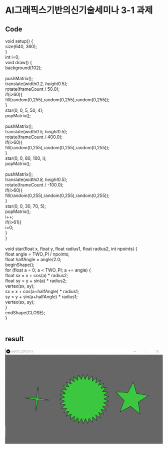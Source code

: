 # AI그래픽스기반의신기술세미나 3-1 과제
## Code

void setup() {<br>
  size(640, 360);<br>
}<br>
int i=0;<br>
void draw() {<br>
  background(102);<br>
  <br>
  pushMatrix();<br>
  translate(width*0.2, height*0.5);<br>
  rotate(frameCount / 50.0);<br>
  if(i>60){<br>
    fill(random(0,255),random(0,255),random(0,255));<br>
  }<br>
  star(0, 0, 5, 50, 4); <br>
  popMatrix();<br>
  <br>
  pushMatrix();<br>
  translate(width*0.5, height*0.5);<br>
  rotate(frameCount / 400.0);<br>
  if(i>60){<br>
    fill(random(0,255),random(0,255),random(0,255));<br>
  }<br>
  star(0, 0, 80, 100, i); <br>
  popMatrix();<br>
  <br>
  pushMatrix();<br>
  translate(width*0.8, height*0.5);<br>
  rotate(frameCount / -100.0);<br>
  if(i>60){<br>
    fill(random(0,255),random(0,255),random(0,255));<br>
  }<br>
  star(0, 0, 30, 70, 5); <br>
  popMatrix();<br>
  i++;<br>
  if(i>61){<br>
    i=0;<br>
  }<br>
}<br>
<br>
void star(float x, float y, float radius1, float radius2, int npoints) {<br>
  float angle = TWO_PI / npoints;<br>
  float halfAngle = angle/2.0;<br>
  beginShape();<br>
  for (float a = 0; a < TWO_PI; a += angle) {<br>
    float sx = x + cos(a) * radius2;<br>
    float sy = y + sin(a) * radius2;<br>
    vertex(sx, sy);<br>
    sx = x + cos(a+halfAngle) * radius1;<br>
    sy = y + sin(a+halfAngle) * radius1;<br>
    vertex(sx, sy);<br>
  }<br>
  endShape(CLOSE);<br>
}<br>
<br>
## result
![3-1](/3-1.GIF)
